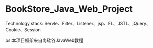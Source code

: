 # BookStore_Java_Web_Project

Technology stack:
   Servle、Filter、Listener、jsp、EL、JSTL、jQuery、Cookie、Session

ps:本项目框架来自尚硅谷JavaWeb教程
